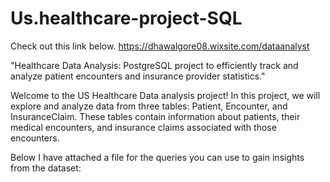 # Us.healthcare-project-SQL
Check out this link below.
https://dhawalgore08.wixsite.com/dataanalyst

"Healthcare Data Analysis: PostgreSQL project to efficiently track and analyze patient encounters and insurance provider statistics."

Welcome to the US Healthcare Data analysis project! In this project, we will explore and analyze data from three tables: Patient, Encounter, and InsuranceClaim. These tables contain  information about patients, their medical encounters, and insurance claims associated with those encounters.

Below I have attached a file for the queries you can use to gain insights from the dataset:

